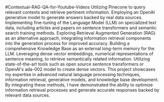 #Contextual-RAG-QA-for-Youtube-Videos
Utilizing Pinecone to query relevant contexts and retrieve pertinent information.
Employing an OpenAI generative model to generate answers backed by real data sources.
Implementing fine-tuning of the Language Model (LLM) on specialized text data, including articles and papers on sentence transformers and semantic search training methods.
Exploring Retrieval Augmented Generation (RAG) as an alternative approach, integrating information retrieval components into the generation process for improved accuracy.
Building a comprehensive Knowledge Base as an external long-term memory for the LLM.
Leveraging dense vector embeddings, numerical representations of sentence meaning, to retrieve semantically related information.
Utilizing state-of-the-art tools such as open source sentence transformers or OpenAI's ada-002 model to create dense vectors.
This project showcases my expertise in advanced natural language processing techniques, information retrieval, generative models, and knowledge base development. By integrating these methods, I have demonstrated the ability to optimize information retrieval processes and generate accurate responses backed by relevant data sources.
